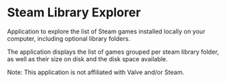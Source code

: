 # Steam Library Explorer

Application to explore the list of Steam games installed locally on your computer, including optional library folders.

The application displays the list of games grouped per steam library folder, as well as their size on disk and the disk space available.

Note: This application is not affiliated with Valve and/or Steam. 
